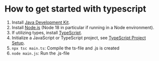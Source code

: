 # How to get started with typescript
1. Install [Java Development Kit](https://docs.oracle.com/en/java/javase/17/install/overview-jdk-installation.html#GUID-8677A77F-231A-40F7-98B9-1FD0B48C346A).
2. Install [Node.js](https://nodejs.org/en/download/) (Node 18 in particular if running in a Node environment).
3. If utilizing types, install [TypeScript](https://www.typescriptlang.org/download).
4. Initialize a JavaScript or TypeScript project, see [TypeScript Project Setup](https://khalilstemmler.com/blogs/typescript/node-starter-project/).
5. `npx tsc main.ts`: Compile the ts-file and .js is created
6. `node main.js`: Run the .js-file
